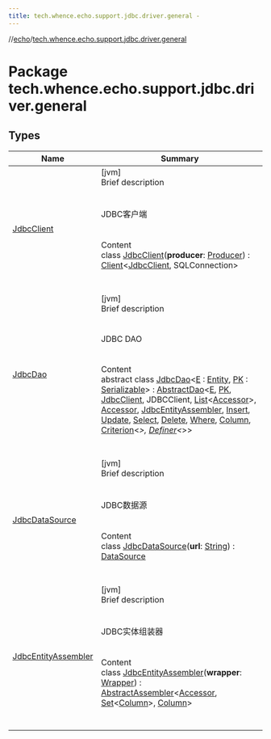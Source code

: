 ```yaml
---
title: tech.whence.echo.support.jdbc.driver.general -
---
```

//[echo](../index.md)/[tech.whence.echo.support.jdbc.driver.general](index.md)



# Package tech.whence.echo.support.jdbc.driver.general  


## Types  
  
|  Name|  Summary| 
|---|---|
| [JdbcClient](-jdbc-client/index.md)| [jvm]  <br>Brief description  <br><br><br>JDBC客户端<br><br>  <br>Content  <br>class [JdbcClient](-jdbc-client/index.md)(**producer**: [Producer](../tech.whence.echo.function/-producer/index.md)<JDBCClient>) : [Client](../tech.whence.echo.dal.dao/-client/index.md)<[JdbcClient](-jdbc-client/index.md), SQLConnection>   <br><br><br>
| [JdbcDao](-jdbc-dao/index.md)| [jvm]  <br>Brief description  <br><br><br>JDBC DAO<br><br>  <br>Content  <br>abstract class [JdbcDao](-jdbc-dao/index.md)<[E](-jdbc-dao/index.md) : [Entity](../tech.whence.echo.dal.entity/-entity/index.md), [PK](-jdbc-dao/index.md) : [Serializable](https://docs.oracle.com/javase/8/docs/api/java/io/Serializable.html)> : [AbstractDao](../tech.whence.echo.dal.dao/-abstract-dao/index.md)<[E](-jdbc-dao/index.md), [PK](-jdbc-dao/index.md), [JdbcClient](-jdbc-client/index.md), JDBCClient, [List](https://kotlinlang.org/api/latest/jvm/stdlib/kotlin.collections/-list/index.html)<[Accessor](../tech.whence.echo.container.accessor/-accessor/index.md)>, [Accessor](../tech.whence.echo.container.accessor/-accessor/index.md), [JdbcEntityAssembler](-jdbc-entity-assembler/index.md), [Insert](../tech.whence.echo.support.jdbc.driver.general.querier/-insert/index.md), [Update](../tech.whence.echo.support.jdbc.driver.general.querier/-update/index.md), [Select](../tech.whence.echo.support.jdbc.driver.general.querier/-select/index.md), [Delete](../tech.whence.echo.support.jdbc.driver.general.querier/-delete/index.md), [Where](../tech.whence.echo.support.jdbc.querier.component/-where/index.md), [Column](../tech.whence.echo.support.jdbc.querier.component/-column/index.md), [Criterion](../tech.whence.echo.support.jdbc.querier.component/-criterion/index.md)<*>, [Definer](../tech.whence.echo.support.jdbc.querier.component/-definer/index.md)<*>>   <br><br><br>
| [JdbcDataSource](-jdbc-data-source/index.md)| [jvm]  <br>Brief description  <br><br><br>JDBC数据源<br><br>  <br>Content  <br>class [JdbcDataSource](-jdbc-data-source/index.md)(**url**: [String](https://kotlinlang.org/api/latest/jvm/stdlib/kotlin/-string/index.html)) : [DataSource](../tech.whence.echo.dal/-data-source/index.md)  <br><br><br>
| [JdbcEntityAssembler](-jdbc-entity-assembler/index.md)| [jvm]  <br>Brief description  <br><br><br>JDBC实体组装器<br><br>  <br>Content  <br>class [JdbcEntityAssembler](-jdbc-entity-assembler/index.md)(**wrapper**: [Wrapper](../tech.whence.echo.dal.entity.wrapper/-wrapper/index.md)) : [AbstractAssembler](../tech.whence.echo.dal.entity.assembler/-abstract-assembler/index.md)<[Accessor](../tech.whence.echo.container.accessor/-accessor/index.md), [Set](https://kotlinlang.org/api/latest/jvm/stdlib/kotlin.collections/-set/index.html)<[Column](../tech.whence.echo.support.jdbc.querier.component/-column/index.md)>, [Column](../tech.whence.echo.support.jdbc.querier.component/-column/index.md)>   <br><br><br>

